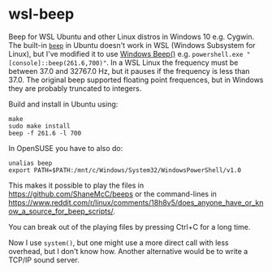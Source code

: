 # wsl-beep
Beep for WSL Ubuntu and other Linux distros in Windows 10 e.g. Cygwin. The built-in [`beep`](https://linux.die.net/man/1/beep) in 
Ubuntu doesn't work in WSL (Windows Subsystem for Linux), but I've modified it to use
[Windows Beep()](https://msdn.microsoft.com/en-us/library/windows/desktop/ms679277(v=vs.85).aspx)
e.g. `powershell.exe "[console]::beep(261.6,700)"`. In a WSL Linux the frequency must be between 37.0 and 32767.0 Hz,
but it pauses if the frequency is less than 37.0. The original beep supported floating point frequences,
but in Windows they are probably truncated to integers.

Build and install in Ubuntu using:
```
make
sudo make install
beep -f 261.6 -l 700
```
In OpenSUSE you have to also do:
```
unalias beep
export PATH=$PATH:/mnt/c/Windows/System32/WindowsPowerShell/v1.0
```

This makes it possible to play the files in https://github.com/ShaneMcC/beeps or the command-lines in https://www.reddit.com/r/linux/comments/18h8v5/does_anyone_have_or_know_a_source_for_beep_scripts/.

You can break out of the playing files by pressing Ctrl+C for a long time.

Now I use `system()`, but one might use a more direct call with less overhead, but I don't know how. Another alternative would
be to write a TCP/IP sound server.
